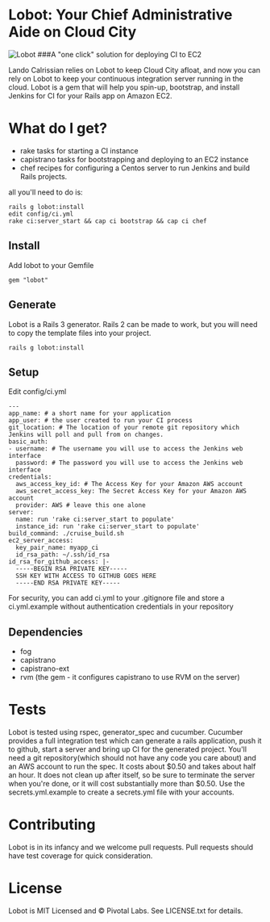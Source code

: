 Lobot: Your Chief Administrative Aide on Cloud City
============================

![Lobot](http://i.imgur.com/QAkd7.jpg)
###A "one click" solution for deploying CI to EC2

Lando Calrissian relies on Lobot to keep Cloud City afloat, and now you can rely on Lobot to keep your continuous integration server running in the cloud. Lobot is a gem that will help you spin-up, bootstrap, and install Jenkins for CI for your Rails app on Amazon EC2.

# What do I get?

* rake tasks for starting a CI instance
* capistrano tasks for bootstrapping and deploying to an EC2 instance
* chef recipes for configuring a Centos server to run Jenkins and build Rails projects.

all you'll need to do is:

    rails g lobot:install
    edit config/ci.yml
    rake ci:server_start && cap ci bootstrap && cap ci chef

## Install

Add lobot to your Gemfile

    gem "lobot"

## Generate
Lobot is a Rails 3 generator.  Rails 2 can be made to work, but you will need to copy the template files into your project.

    rails g lobot:install

## Setup

Edit config/ci.yml

    --- 
    app_name: # a short name for your application
    app_user: # the user created to run your CI process
    git_location: # The location of your remote git repository which Jenkins will poll and pull from on changes.
    basic_auth: 
    - username: # The username you will use to access the Jenkins web interface
      password: # The password you will use to access the Jenkins web interface
    credentials: 
      aws_access_key_id: # The Access Key for your Amazon AWS account
      aws_secret_access_key: The Secret Access Key for your Amazon AWS account
      provider: AWS # leave this one alone
    server: 
      name: run 'rake ci:server_start to populate'
      instance_id: run 'rake ci:server_start to populate'
    build_command: ./cruise_build.sh
    ec2_server_access: 
      key_pair_name: myapp_ci
      id_rsa_path: ~/.ssh/id_rsa
    id_rsa_for_github_access: |-
      -----BEGIN RSA PRIVATE KEY-----
      SSH KEY WITH ACCESS TO GITHUB GOES HERE
      -----END RSA PRIVATE KEY-----
      
For security, you can add ci.yml to your .gitignore file and store a ci.yml.example without authentication credentials in your repository

## Dependencies

* fog
* capistrano
* capistrano-ext
* rvm (the gem - it configures capistrano to use RVM on the server)

# Tests

Lobot is tested using rspec, generator_spec and cucumber.  Cucumber provides a full integration test which can generate a rails application, push it to github, start a server and bring up CI for the generated project.  You'll need a git repository(which should not have any code you care about) and an AWS account to run the spec.  It costs about $0.50 and takes about half an hour.  It does not clean up after itself, so be sure to terminate the server when you're done, or it will cost substantially more than $0.50.  Use the secrets.yml.example to create a secrets.yml file with your accounts.

# Contributing

Lobot is in its infancy and we welcome pull requests.  Pull requests should have test coverage for quick consideration.

# License

Lobot is MIT Licensed and © Pivotal Labs.  See LICENSE.txt for details.
